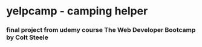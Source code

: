 # yelpcamp - camping helper
### final project from udemy course The Web Developer Bootcamp by Colt Steele
